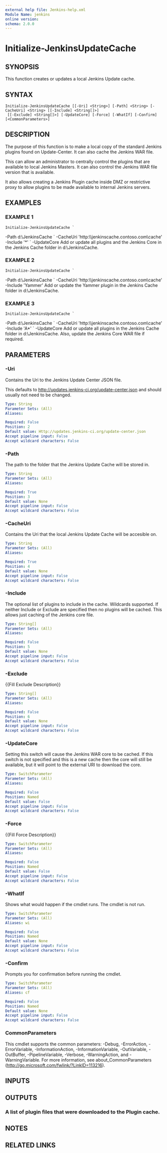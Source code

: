 ```yaml
---
external help file: Jenkins-help.xml
Module Name: jenkins
online version:
schema: 2.0.0
---
```


# Initialize-JenkinsUpdateCache

## SYNOPSIS
This function creates or updates a local Jenkins Update cache.

## SYNTAX

```
Initialize-JenkinsUpdateCache [[-Uri] <String>] [-Path] <String> [-CacheUri] <String> [[-Include] <String[]>]
 [[-Exclude] <String[]>] [-UpdateCore] [-Force] [-WhatIf] [-Confirm] [<CommonParameters>]
```

## DESCRIPTION
The purpose of this function is to make a local copy of the standard
Jenkins plugins found on Update-Center.
It can also cache the Jenkins WAR file.

This can allow an administrator to centrally control the plugins that are available
to local Jenkins Masters.
It can also control the Jenkins WAR file version that
is available.

It also allows creating a Jenkins Plugin cache inside DMZ or restrictive proxy
to allow plugins to be made available to internal Jenkins servers.

## EXAMPLES

### EXAMPLE 1
```
Initialize-JenkinsUpdateCache `
```

-Path d:\JenkinsCache \`
    -CacheUri 'http:\\\\jenkinscache.contoso.com\cache'
    -Include '*' \`
    -UpdateCore
Add or update all plugins and the Jenkins Core in the Jenkins Cache folder in
d:\JenkinsCache.

### EXAMPLE 2
```
Initialize-JenkinsUpdateCache `
```

-Path d:\JenkinsCache \`
    -CacheUri 'http:\\\\jenkinscache.contoso.com\cache'
    -Include 'Yammer'
Add or update the Yammer plugin in the Jenkins Cache folder in d:\JenkinsCache.

### EXAMPLE 3
```
Initialize-JenkinsUpdateCache `
```

-Path d:\JenkinsCache \`
    -CacheUri 'http:\\\\jenkinscache.contoso.com\cache'
    -Include 'A*' \`
    -UpdateCore
Add or update all plugins in the Jenkins Cache folder in d:\JenkinsCache.
Also, update the Jenkins Core WAR file if required.

## PARAMETERS

### -Uri
Contains the Uri to the Jenkins Update Center JSON file.

This defaults to http://updates.jenkins-ci.org/update-center.json and
should usually not need to be changed.

```yaml
Type: String
Parameter Sets: (All)
Aliases:

Required: False
Position: 2
Default value: Http://updates.jenkins-ci.org/update-center.json
Accept pipeline input: False
Accept wildcard characters: False
```

### -Path
The path to the folder that the Jenkins Update Cache will be stored in.

```yaml
Type: String
Parameter Sets: (All)
Aliases:

Required: True
Position: 3
Default value: None
Accept pipeline input: False
Accept wildcard characters: False
```

### -CacheUri
Contains the Uri that the local Jenkins Update Cache will be accesible on.

```yaml
Type: String
Parameter Sets: (All)
Aliases:

Required: True
Position: 4
Default value: None
Accept pipeline input: False
Accept wildcard characters: False
```

### -Include
The optional list of plugins to include in the cache.
Wildcards supported.
If neither Include or Exclude are specified then no plugins will be cached.
This allows just caching of the Jenkins core file.

```yaml
Type: String[]
Parameter Sets: (All)
Aliases:

Required: False
Position: 5
Default value: None
Accept pipeline input: False
Accept wildcard characters: False
```

### -Exclude
{{Fill Exclude Description}}

```yaml
Type: String[]
Parameter Sets: (All)
Aliases:

Required: False
Position: 6
Default value: None
Accept pipeline input: False
Accept wildcard characters: False
```

### -UpdateCore
Setting this switch will cause the Jenkins WAR core to be cached.
If this switch is not specified and this is a new cache then the core will
still be available, but it will point to the external URI to download the core.

```yaml
Type: SwitchParameter
Parameter Sets: (All)
Aliases:

Required: False
Position: Named
Default value: False
Accept pipeline input: False
Accept wildcard characters: False
```

### -Force
{{Fill Force Description}}

```yaml
Type: SwitchParameter
Parameter Sets: (All)
Aliases:

Required: False
Position: Named
Default value: False
Accept pipeline input: False
Accept wildcard characters: False
```

### -WhatIf
Shows what would happen if the cmdlet runs.
The cmdlet is not run.

```yaml
Type: SwitchParameter
Parameter Sets: (All)
Aliases: wi

Required: False
Position: Named
Default value: None
Accept pipeline input: False
Accept wildcard characters: False
```

### -Confirm
Prompts you for confirmation before running the cmdlet.

```yaml
Type: SwitchParameter
Parameter Sets: (All)
Aliases: cf

Required: False
Position: Named
Default value: None
Accept pipeline input: False
Accept wildcard characters: False
```

### CommonParameters
This cmdlet supports the common parameters: -Debug, -ErrorAction, -ErrorVariable, -InformationAction, -InformationVariable, -OutVariable, -OutBuffer, -PipelineVariable, -Verbose, -WarningAction, and -WarningVariable.
For more information, see about_CommonParameters (http://go.microsoft.com/fwlink/?LinkID=113216).

## INPUTS

## OUTPUTS

### A list of plugin files that were downloaded to the Plugin cache.

## NOTES

## RELATED LINKS
